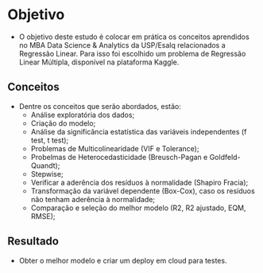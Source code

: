 # Objetivo
- O objetivo deste estudo é colocar em prática os conceitos aprendidos no MBA Data Science & Analytics da USP/Esalq relacionados a Regressão Linear. Para isso foi escolhido um problema de Regressão Linear Múltipla, disponível na plataforma Kaggle.

## Conceitos 
- Dentre os conceitos que serão abordados, estão:
    * Análise exploratória dos dados;
    * Criação do modelo;
    * Análise da significância estatística das variáveis independentes (f test, t test);
    * Problemas de Multicolinearidade (VIF e Tolerance);
    * Probelmas de Heterocedasticidade (Breusch-Pagan e Goldfeld-Quandt);
    * Stepwise;
    * Verificar a aderência dos resíduos à normalidade (Shapiro Fracia);
    * Transformação da variável dependente (Box-Cox), caso os resíduos não tenham aderência à normalidade;
    * Comparação e seleção do melhor modelo (R2, R2 ajustado, EQM, RMSE);

## Resultado
- Obter o melhor modelo e criar um deploy em cloud para testes.
